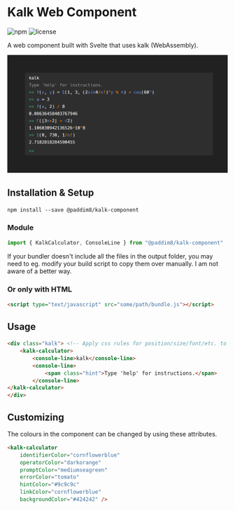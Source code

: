 # Kalk Web Component
![npm](https://img.shields.io/npm/v/@paddim8/kalk-component)
![license](https://img.shields.io/npm/l/@paddim8/kalk-component)

A web component built with Svelte that uses kalk (WebAssembly).

![preview](preview.png)

## Installation & Setup
 `npm install --save @paddim8/kalk-component`

### Module
```js
import { KalkCalculator, ConsoleLine } from "@paddim8/kalk-component"
```
If your bundler doesn't include all the files in the output folder,
you may need to eg. modify your build script to copy them over manually.
I am not aware of a better way.

### Or only with HTML
```html
<script type="text/javascript" src="some/path/bundle.js"></script>
```

## Usage
```html
<div class="kalk"> <!-- Apply css rules for position/size/font/etc. to this -->
    <kalk-calculator>
        <console-line>kalk</console-line>
        <console-line>
            <span class="hint">Type 'help' for instructions.</span>
        </console-line>
</kalk-calculator>
</div>
```

## Customizing
The colours in the component can be changed by using these attributes.
```html
<kalk-calculator
    identifierColor="cornflowerblue"
    operatorColor="darkorange"
    promptColor="mediumseagreen"
    errorColor="tomato"
    hintColor="#9c9c9c"
    linkColor="cornflowerblue"
    backgroundColor="#424242" />
```